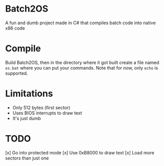 # Batch2OS
A fun and dumb project made in C# that compiles batch code into native x86 code

# Compile
Build Batch2OS, then in the directory where it got built create a file named ``os.bat`` where you can put your commands. Note that for now, only ``echo`` is supported.

# Limitations
- Only 512 bytes (first sector)
- Uses BIOS interrupts to draw text
- It's just dumb

# TODO
[x] Go into protected mode
[x] Use 0xB8000 to draw text
[x] Load more sectors than just one
